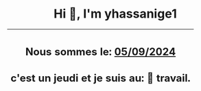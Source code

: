 <h1 align='center'>Hi 👋, I'm yhassanige1</h1>
<div align='center'>

|<h2 align='center'>Nous sommes le: <u>05/09/2024</u></h2><h2 align='center'>c'est un jeudi et je suis au: 🏢 travail.</h2>|
|---
</div>